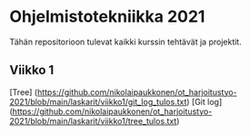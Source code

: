 # Ohjelmistotekniikka 2021

Tähän repositorioon tulevat kaikki kurssin tehtävät ja projektit.

## Viikko 1
[Tree] (https://github.com/nikolaipaukkonen/ot_harjoitustyo-2021/blob/main/laskarit/viikko1/git_log_tulos.txt)
[Git log] (https://github.com/nikolaipaukkonen/ot_harjoitustyo-2021/blob/main/laskarit/viikko1/tree_tulos.txt)

